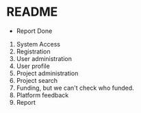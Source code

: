 # README


* Report
Done

1. System Access
2. Registration
3. User administration
4. User profile
5. Project administration
6. Project search
7. Funding, but we can't check who funded.
8. Platform feedback
9. Report



